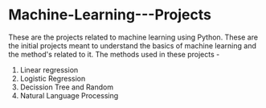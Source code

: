 # Machine-Learning---Projects
These are the projects related to machine learning using Python. These are the initial projects meant to understand the basics of machine learning and the method's related to it.
The methods used in these projects - 
1. Linear regression
2. Logistic Regression
3. Decission Tree and Random
4. Natural Language Processing
